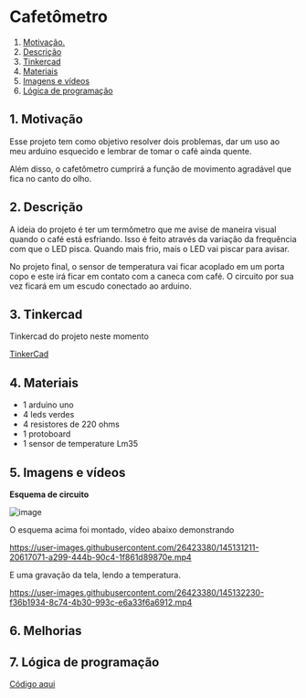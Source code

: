 # Cafetômetro

1. [ Motivação. ](#motivacao)
2. [ Descrição ](#desc)
3. [ Tinkercad ](#tinkercad)
4. [ Materiais ](#materiais)
5. [ Imagens e vídeos ](#fotos)
6. [Lógica de programação](#programação)

<a name="motivacao"></a>
## 1. Motivação

Esse projeto tem como objetivo resolver dois problemas, dar um uso ao meu arduino esquecido e lembrar de tomar o café ainda quente.

Além disso, o cafetômetro cumprirá a função de movimento agradável que fica no canto do olho.

<a name="desc"></a>
## 2. Descrição

A ideia do projeto é ter um termômetro que me avise de maneira visual quando o café está esfriando. Isso é feito através da variação da frequência com que o LED pisca. Quando mais frio, mais o LED vai piscar para avisar.

No projeto final, o sensor de temperatura vai ficar acoplado em um porta copo e este irá ficar em contato com a caneca com café. O circuito por sua vez ficará em um escudo conectado ao arduino.

<a name="tinkercad"></a>
## 3. Tinkercad

Tinkercad do projeto neste momento

[TinkerCad](https://www.tinkercad.com/things/aXVhiHVS6pv-cafetometro-setup/editel?sharecode=AZhJOKGMhrTikDS8NJhCn4-B_fKZe2LaZXSaKkZIl34)

<a name="materiais"></a>
## 4. Materiais

+ 1 arduino uno
+ 4 leds verdes
+ 4 resistores de 220 ohms
+ 1 protoboard
+ 1 sensor de temperature Lm35

<a name="img"></a>
## 5. Imagens e vídeos

**Esquema de circuito**

![image](https://user-images.githubusercontent.com/26423380/145131782-f4571630-6006-4ff0-9743-ff8bf0689b7d.png)

O esquema acima foi montado, vídeo abaixo demonstrando

https://user-images.githubusercontent.com/26423380/145131211-20617071-a299-444b-90c4-1f861d89870e.mp4

E uma gravação da tela, lendo a temperatura.

https://user-images.githubusercontent.com/26423380/145132230-f36b1934-8c74-4b30-993c-e6a33f6a6912.mp4

<a name="melhorias"></a>
## 6. Melhorias

<a name="programação"></a>
## 7. Lógica de programação

[Código aqui](https://github.com/ggarber42/cafetometro/blob/main/main.c)
